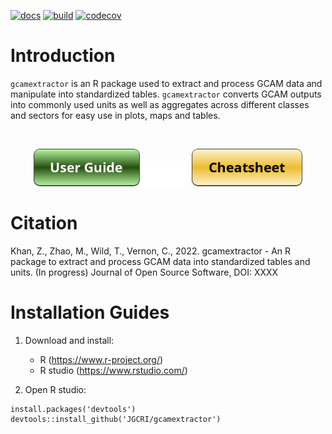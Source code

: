 [![docs](https://github.com/JGCRI/gcamextractor/actions/workflows/docs.yaml/badge.svg)](https://github.com/JGCRI/gcamextractor/actions/workflows/docs.yaml)
[![build](https://github.com/JGCRI/gcamextractor/actions/workflows/build.yml/badge.svg?branch=main)](https://github.com/JGCRI/gcamextractor/actions/workflows/build.yml)
[![codecov](https://codecov.io/gh/JGCRI/gcamextractor/branch/main/graph/badge.svg?token=KXSIV6YGEN)](https://codecov.io/gh/JGCRI/gcamextractor)

<!-------------------------->
<!-------------------------->
# <a name="Introduction"></a>Introduction
<!-------------------------->
<!-------------------------->

`gcamextractor` is an R package used to extract and process GCAM data and manipulate into standardized tables. `gcamextractor` converts GCAM outputs into commonly used units as well as aggregates across different classes and sectors for easy use in plots, maps and tables.

<br>

<p align="center">
<a href="https://jgcri.github.io/gcamextractor/articles/vignette_readgcam.html" target="_blank"><img src="https://github.com/JGCRI/jgcricolors/blob/main/vignettes/button_user_guide.PNG?raw=true" alt="https://jgcri.github.io/rmap/articles/vignette_map.html" height="60"/></a>
<img src="https://github.com/JGCRI/jgcricolors/blob/main/vignettes/button_divider.PNG?raw=true" height="40"/>
<a href="https://jgcri.github.io/gcamextractor/cheatsheet.pdf" target="_blank"><img src="https://github.com/JGCRI/jgcricolors/blob/main/vignettes/button_cheatsheet.PNG?raw=true" alt="https://jgcri.github.io/gcamextractor/cheatsheet.pdf" height="60"/></a>
</p>


<!-------------------------->
<!-------------------------->
# <a name="Citation"></a>Citation
<!-------------------------->
<!-------------------------->

Khan, Z., Zhao, M., Wild, T., Vernon, C., 2022. gcamextractor - An R package to extract and process GCAM data into standardized tables and units. (In progress) Journal of Open Source Software, DOI: XXXX


<!-------------------------->
<!-------------------------->
# <a name="InstallationGuides"></a>Installation Guides
<!-------------------------->
<!-------------------------->

1. Download and install:

    - R (https://www.r-project.org/)
    - R studio (https://www.rstudio.com/)
    
    
2. Open R studio:

```
install.packages('devtools')
devtools::install_github('JGCRI/gcamextractor')
```
